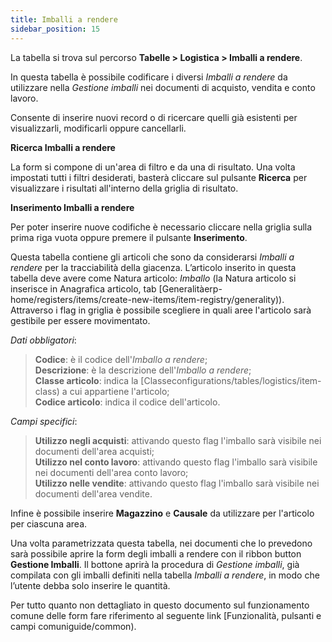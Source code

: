 ```yaml
---
title: Imballi a rendere
sidebar_position: 15
---
```


La tabella si trova sul percorso **Tabelle > Logistica > Imballi a rendere**.

In questa tabella è possibile codificare i diversi *Imballi a rendere* da utilizzare nella *Gestione imballi* nei documenti di acquisto, vendita e conto lavoro.

Consente di inserire nuovi record o di ricercare quelli già esistenti per visualizzarli, modificarli oppure cancellarli.

**Ricerca Imballi a rendere**

La form si compone di un'area di filtro e da una di risultato. Una volta impostati tutti i filtri desiderati, basterà cliccare sul pulsante **Ricerca** per visualizzare i risultati all'interno della griglia di risultato.

**Inserimento Imballi a rendere**

Per poter inserire nuove codifiche è necessario cliccare nella griglia sulla prima riga vuota oppure premere il pulsante **Inserimento**.  

Questa tabella contiene gli articoli che sono da considerarsi *Imballi a rendere* per la tracciabilità della giacenza. L’articolo inserito in questa tabella deve avere come Natura articolo: *Imballo* (la Natura articolo si inserisce in Anagrafica articolo, tab [Generalitàerp-home/registers/items/create-new-items/item-registry/generality)).     
Attraverso i flag in griglia è possibile scegliere in quali aree l'articolo sarà gestibile per essere movimentato.    

*Dati obbligatori*: 

> **Codice**: è il codice dell'*Imballo a rendere*;     
> **Descrizione**: è la descrizione dell'*Imballo a rendere*;   
> **Classe articolo**: indica la [Classeconfigurations/tables/logistics/item-class) a cui appartiene l'articolo;   
> **Codice articolo**: indica il codice dell'articolo.    

*Campi specifici*: 

> **Utilizzo negli acquisti**:  attivando questo flag l'imballo sarà visibile nei documenti dell'area acquisti;     
> **Utilizzo nel conto lavoro**: attivando questo flag l'imballo sarà visibile nei documenti dell'area conto lavoro;   
> **Utilizzo nelle vendite**: attivando questo flag l'imballo sarà visibile nei documenti dell'area vendite.   

Infine è possibile inserire **Magazzino** e **Causale** da utilizzare per l'articolo per ciascuna area.

Una volta parametrizzata questa tabella, nei documenti che lo prevedono sarà possibile aprire la form degli imballi a rendere con il ribbon button **Gestione Imballi**. Il bottone aprirà la procedura di *Gestione imballi*, già compilata con gli imballi definiti nella tabella *Imballi a rendere*, in modo che l’utente debba solo inserire le quantità.   

Per tutto quanto non dettagliato in questo documento sul funzionamento comune delle form fare riferimento al seguente link [Funzionalità, pulsanti e campi comuniguide/common).
